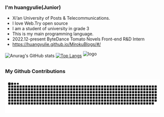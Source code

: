 ### I'm huangyulie(Junior)
 - Xi’an University of Posts & Telecommunications.
 - I love Web.Try open source
 - I am a student of university in grade 3
 - This is my main programming language.
 - 2022.12-present ByteDance Tomato Novels Front-end R&D Intern
 - https://huangyulie.github.io/MirokuBlogs/#/


![Anurag's GitHub stats](https://github-readme-stats.vercel.app/api?username=huangyulie&show_icons=true&bg_color=00000000)
[![Top Langs](https://github-readme-stats.vercel.app/api/top-langs/?username=huangyulie)](https://github.com/huangyulie/github-readme-stats)
<img src="https://github-profile-trophy.vercel.app/?username=huangyulie&theme=flat&column=8" alt="logo" height="160" align="center" style="margin: auto; margin-bottom: 15px;" />

### My Github Contributions


![](https://raw.githubusercontent.com/huangyulie/huangyulie/main/assets/github-contribution-grid-snake.svg)
